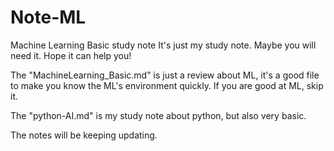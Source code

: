 # Note-ML
Machine Learning Basic study note
It's just my study note. Maybe you will need it. Hope it can help you!

The "MachineLearning_Basic.md" is just a review about ML, it's a good file to make you know the ML's environment quickly. If you are good at ML, skip it.

The "python-AI.md" is my study note about python, but also very basic.

The notes will be keeping updating.
